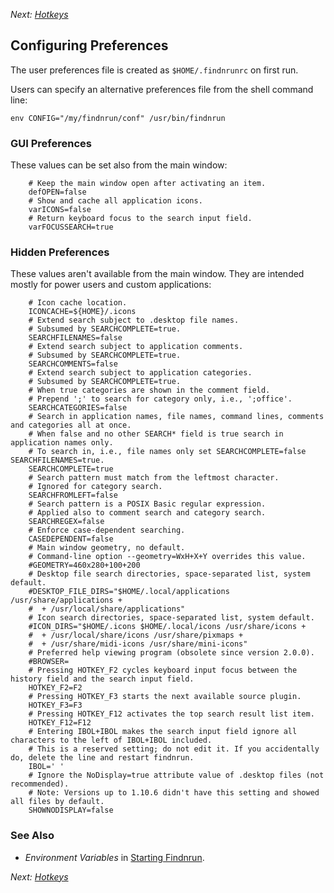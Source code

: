 _Next: [Hotkeys](hotkey.md)_

## Configuring Preferences

The user preferences file is created as `$HOME/.findnrunrc` on first run.

Users can specify an alternative preferences file from the shell command
line:

    env CONFIG="/my/findnrun/conf" /usr/bin/findnrun

### GUI Preferences

These values can be set also from the main window:
```gettext
    # Keep the main window open after activating an item.
    defOPEN=false
    # Show and cache all application icons.
    varICONS=false
    # Return keyboard focus to the search input field.
    varFOCUSSEARCH=true
```

### Hidden Preferences

These values aren't available from the main window. They are intended mostly for
power users and custom applications:
```gettext
    # Icon cache location.
    ICONCACHE=${HOME}/.icons
    # Extend search subject to .desktop file names.
    # Subsumed by SEARCHCOMPLETE=true.
    SEARCHFILENAMES=false
    # Extend search subject to application comments.
    # Subsumed by SEARCHCOMPLETE=true.
    SEARCHCOMMENTS=false
    # Extend search subject to application categories.
    # Subsumed by SEARCHCOMPLETE=true.
    # When true categories are shown in the comment field.
    # Prepend ';' to search for category only, i.e., ';office'.
    SEARCHCATEGORIES=false
    # Search in application names, file names, command lines, comments and categories all at once.
    # When false and no other SEARCH* field is true search in application names only.
    # To search in, i.e., file names only set SEARCHCOMPLETE=false SEARCHFILENAMES=true.
    SEARCHCOMPLETE=true
    # Search pattern must match from the leftmost character.
    # Ignored for category search.
    SEARCHFROMLEFT=false
    # Search pattern is a POSIX Basic regular expression.
    # Applied also to comment search and category search.
    SEARCHREGEX=false
    # Enforce case-dependent searching.
    CASEDEPENDENT=false
    # Main window geometry, no default.
    # Command-line option --geometry=WxH+X+Y overrides this value.
    #GEOMETRY=460x280+100+200
    # Desktop file search directories, space-separated list, system default.
    #DESKTOP_FILE_DIRS="$HOME/.local/applications /usr/share/applications +
    #  + /usr/local/share/applications"
    # Icon search directories, space-separated list, system default.
    #ICON_DIRS="$HOME/.icons $HOME/.local/icons /usr/share/icons +
    #  + /usr/local/share/icons /usr/share/pixmaps +
    #  + /usr/share/midi-icons /usr/share/mini-icons"
    # Preferred help viewing program (obsolete since version 2.0.0).
    #BROWSER=
    # Pressing HOTKEY_F2 cycles keyboard input focus between the history field and the search input field.
    HOTKEY_F2=F2
    # Pressing HOTKEY_F3 starts the next available source plugin.
    HOTKEY_F3=F3
    # Pressing HOTKEY_F12 activates the top search result list item.
    HOTKEY_F12=F12
    # Entering IBOL+IBOL makes the search input field ignore all characters to the left of IBOL+IBOL included. 
    # This is a reserved setting; do not edit it. If you accidentally do, delete the line and restart findnrun.
    IBOL=' '
    # Ignore the NoDisplay=true attribute value of .desktop files (not recommended).
    # Note: Versions up to 1.10.6 didn't have this setting and showed all files by default.
    SHOWNODISPLAY=false
```

### See Also

 * _Environment Variables_ in [Starting Findnrun](running.md).

_Next: [Hotkeys](hotkey.md)_
